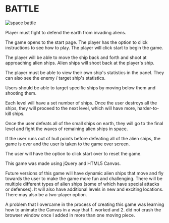 # BATTLE

![space battle](images/BATTLE.jpg)


Player must fight to defend the earth from invading aliens. 

The game opens to the start page. The player has the option to click instructions to see how to play. The player will click start to begin the game. 

The player will be able to move the ship back and forth and shoot at approaching alien ships. Alien ships will shoot back at the player's ship. 

The player must be able to view their own ship's statistics in the panel. They can also see the enemy / target ship's statistics. 

Users should be able to target specific ships by moving below them and shooting them.  

Each level will have a set number of ships. Once the user destroys all the ships, they will proceed to the next level, which will have more, harder-to-kill ships. 

Once the user defeats all of the small ships on earth, they will go to the final level and fight the waves of remaining alien ships in space. 

If the user runs out of hull points before defeating all of the alien ships, the game is over and the user is taken to the game over screen. 

The user will have the option to click start over to reset the game. 




This game was made using jQuery and HTML5 Canvas. 

Future versions of this game will have dynamic alien ships that move and fly towards the user to make the game more fun and challenging. There will be multiple different types of alien ships (some of which have special attacks or defenses). It will also have additional levels in new and exciting locations. There may also be a two-player option.

A problem that I overcame in the process of creating this game was learning how to animate the Canvas in a way that 1. worked and 2. did not crash the browser window once I added in more than one moving piece. 